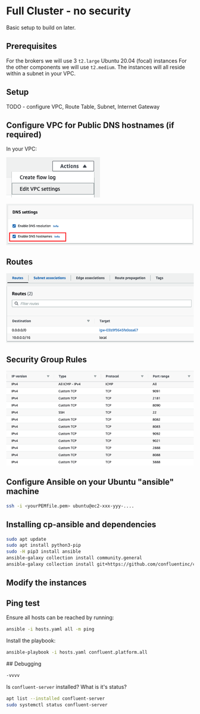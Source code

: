 # Full Cluster - no security

Basic setup to build on later.

## Prerequisites

For the brokers we will use 3 `t2.large` Ubuntu 20.04 (focal) instances
For the other components we will use `t2.medium`.
The instances will all reside within a subnet in your VPC.

## Setup

TODO - configure VPC, Route Table, Subnet, Internet Gateway

## Configure VPC for Public DNS hostnames (if required)

In your VPC:

![Edit VPC Settings](/img/edit-vpc-settings.png)

![Public Hostnames](/img/public-hostnames.png)

## Routes

![Routes](/img/route-table.png)

## Security Group Rules

![Open these in your CIDR range](/img/security-group-inbound.png)

## Configure Ansible on your Ubuntu "ansible" machine

```bash
ssh -i <yourPEMfile.pem> ubuntu@ec2-xxx-yyy-....
```

## Installing cp-ansible and dependencies

```bash
sudo apt update
sudo apt install python3-pip
sudo -H pip3 install ansible
ansible-galaxy collection install community.general
ansible-galaxy collection install git+https://github.com/confluentinc/cp-ansible.git
```

## Modify the instances

## Ping test

Ensure all hosts can be reached by running:

```bash
ansible -i hosts.yaml all -m ping
```

Install the playbook:

```bash
ansible-playbook -i hosts.yaml confluent.platform.all
```


## Debugging

```bash
-vvvv
```

Is `confluent-server` installed?  What is it's status?

```bash
apt list --installed confluent-server
sudo systemctl status confluent-server
```
